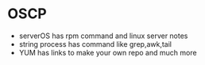 # OSCP
 * serverOS has rpm command and linux server notes
 * string process has command like grep,awk,tail
 * YUM has links to make your own repo and much more
 

